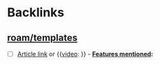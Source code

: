 
# Backlinks
## [roam/templates](<roam/templates.md>)
- [ ] [Article link]() or {{[video](<video.md>): }}
        - **[Features mentioned](<Features mentioned.md>):**

